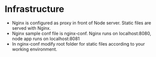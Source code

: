 Infrastructure
==============

* Nginx is configured as proxy in front of Node server. Static files are served with Nginx.
* Nginx sample conf file is nginx-conf. Nginx runs on localhost:8080, node app runs on localhost:8081
* In nginx-conf modify root folder for static files according to your working environment.
